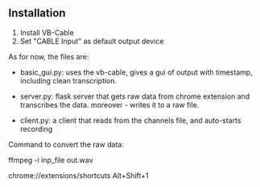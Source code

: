 ## Installation

1. Install VB-Cable
2. Set "CABLE Input" as default output device

As for now, the files are:

- basic_gui.py: uses the vb-cable, gives a gui of output with timestamp, including clean transcription.

- server.py: flask server that gets raw data from chrome extension and transcribes the data. moreover - writes it to a raw file.

- client.py: a client that reads from the channels file, and auto-starts recording 

Command to convert the raw data:

ffmpeg -i inp_file out.wav

chrome://extensions/shortcuts
Alt+Shift+1
